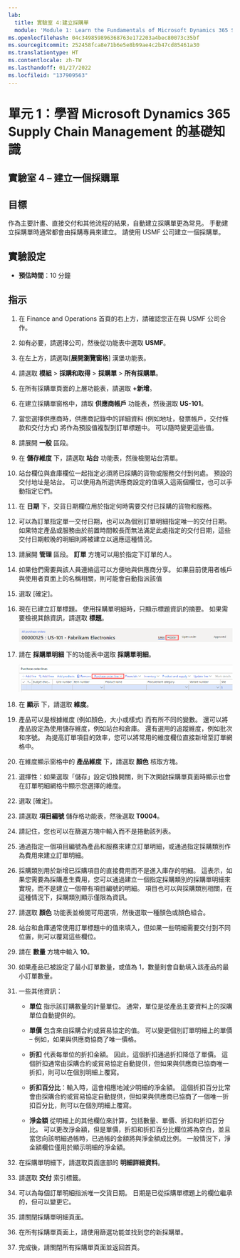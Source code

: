 ```yaml
---
lab:
  title: 實驗室 4:建立採購單
  module: 'Module 1: Learn the Fundamentals of Microsoft Dynamics 365 Supply Chain Management'
ms.openlocfilehash: 04c349859896368763e172203a4bec80073c35bf
ms.sourcegitcommit: 252458fca8e71b6e5e8b99ae4c2b47cd85461a30
ms.translationtype: HT
ms.contentlocale: zh-TW
ms.lasthandoff: 01/27/2022
ms.locfileid: "137909563"
---
```

# <a name="module-1-learn-the-fundamentals-of-microsoft-dynamics-365-supply-chain-management"></a>單元 1：學習 Microsoft Dynamics 365 Supply Chain Management 的基礎知識

## <a name="lab-4---create-a-purchase-order"></a>實驗室 4 – 建立一個採購單

## <a name="objectives"></a>目標

作為主要計畫、直接交付和其他流程的結果，自動建立採購單更為常見。 手動建立採購單時通常都會由採購專員來建立。 請使用 USMF 公司建立一個採購單。

## <a name="lab-setup"></a>實驗設定

   - **預估時間**：10 分鐘

## <a name="instructions"></a>指示

1. 在 Finance and Operations 首頁的右上方，請確認您正在與 USMF 公司合作。

1. 如有必要，請選擇公司，然後從功能表中選取 **USMF**。

1. 在左上方，請選取[**展開瀏覽窗格**] 漢堡功能表。

1. 請選取 **模組** > **採購和取得** > **採購單** > **所有採購單**。

1. 在所有採購單頁面的上層功能表，請選取 **+新增**。

1. 在建立採購單窗格中，請取 **供應商帳戶** 功能表，然後選取 **US-101**。

1. 當您選擇供應商時，供應商記錄中的詳細資料 (例如地址，發票帳戶，交付條款和交付方式) 將作為預設值複製到訂單標題中。 可以隨時變更這些值。

1. 請展開 **一般** 區段。

1. 在 **儲存維度** 下，請選取 **站台** 功能表，然後檢閱站台清單。

1. 站台欄位與倉庫欄位一起指定必須將已採購的貨物或服務交付到何處。 預設的交付地址是站台。 可以使用為所選供應商設定的值填入這兩個欄位，也可以手動指定它們。

1. 在 **日期** 下，交貨日期欄位用於指定何時需要交付已採購的貨物和服務。

1. 可以為訂單指定單一交付日期，也可以為個別訂單明細指定唯一的交付日期。 如果特定產品或服務由於前置時間較長而無法滿足此處指定的交付日期，這些交付日期較晚的明細則將被建立以適應這種情況。

1. 請展開 **管理** 區段。 **訂單** 方塊可以用於指定下訂單的人。

1. 如果他們需要與該人員連絡這可以方便地與供應商分享。 如果目前使用者帳戶與使用者頁面上的名稱相關，則可能會自動指派該值

1. 選取 [確定]。

1. 現在已建立訂單標題。 使用採購單明細時，只顯示標題資訊的摘要。 如果需要檢視其餘資訊，請選取 **標題**。

    ![畫面影像正在顯示標題功能表的位置](./media/lp1-m3-purchase-order-header-option.png)

1. 請在 **採購單明細** 下的功能表中選取 **採購單明細**。

    ![畫面影像正在顯示採購單明細功能表選項的位置](./media/lp1-m3-purchase-order-purchase-order-line-menu.png)

1. 在 **顯示** 下，請選取 **維度**。

1. 產品可以是根據維度 (例如顏色，大小或樣式) 而有所不同的變數。 還可以將產品設定為使用儲存維度，例如站台和倉庫。 還有選用的追蹤維度，例如批次和序號。 為提高訂單項目的效率，您可以將常用的維度欄位直接新增至訂單網格中。

1. 在維度顯示窗格中的 **產品維度** 下，請選取 **顏色** 核取方塊。

1. 選擇性：如果選取「儲存」設定切換開關，則下次開啟採購單頁面時顯示也會在訂單明細網格中顯示您選擇的維度。

1. 選取 [確定]。

1. 請選取 **項目編號** 儲存格功能表，然後選取 **T0004**。

1. 請記住，您也可以在篩選方塊中輸入而不是捲動該列表。

1. 通過指定一個項目編號為產品和服務來建立訂單明細，或通過指定採購類別作為費用來建立訂單明細。

1. 採購類別用於新增已採購項目的直接費用而不是進入庫存的明細。 這表示，如果您需要為採購產生費用，您可以通過建立一個指定採購類別的採購單明細來實現，而不是建立一個帶有項目編號的明細。 項目也可以與採購類別相關，在這種情況下，採購類別顯示僅限為資訊。

1. 請選取 **顏色** 功能表並檢閱可用選項，然後選取一種顏色或顏色組合。

1. 站台和倉庫通常使用訂單標題中的值來填入，但如果一些明細需要交付到不同位置，則可以覆寫這些欄位。

1. 請在 **數量** 方塊中輸入 **10**。

1. 如果產品已被設定了最小訂單數量，或值為 1，數量則會自動填入該產品的最小訂單數量。

1. 一些其他資訊：

    - **單位** 指示該訂購數量的計量單位。 通常，單位是從產品主要資料上的採購單位自動提供的。

    - **單價** 包含來自採購合約或貿易協定的值。 可以變更個別訂單明細上的單價 – 例如，如果與供應商協商了唯一價格。

    - **折扣** 代表每單位的折扣金額。 因此，這個折扣通過折扣降低了單價。 這個折扣通常由採購合約或貿易協定自動提供，但如果與供應商已協商唯一折扣，則可以在個別明細上覆寫。

    - **折扣百分比**：輸入時，這會相應地減少明細的淨金額。 這個折扣百分比常會由採購合約或貿易協定自動提供，但如果與供應商已協商了一個唯一折扣百分比，則可以在個別明細上覆寫。

    - **淨金額** 從明細上的其他欄位來計算，包括數量、單價、折扣和折扣百分比。 可以更改淨金額，但是單價，折扣和折扣百分比欄位將為空白，並且當您向該明細過帳時，已過帳的金額將與淨金額成比例。 一般情況下，淨金額欄位僅用於顯示明細的淨金額。

1. 在採購單明細下，請選取頁面底部的 **明細詳細資料**。

1. 請選取 **交付** 索引標籤。

1. 可以為每個訂單明細指派唯一交貨日期。 日期是已從採購單標題上的欄位繼承的，但可以變更它。

1. 請關閉採購單明細頁面。

1. 在所有採購單頁面上，請使用篩選功能並找到您的新採購單。

1. 完成後，請關閉所有採購單頁面並返回首頁。
